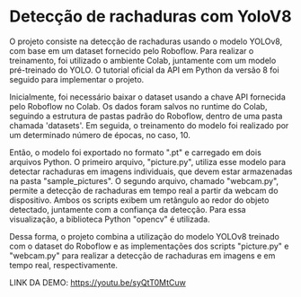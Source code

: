 # Detecção de rachaduras com YoloV8

O projeto consiste na detecção de rachaduras usando o modelo YOLOv8, com base em um dataset fornecido pelo Roboflow. Para realizar o treinamento, foi utilizado o ambiente Colab, juntamente com um modelo pré-treinado do YOLO. O tutorial oficial da API em Python da versão 8 foi seguido para implementar o projeto.

Inicialmente, foi necessário baixar o dataset usando a chave API fornecida pelo Roboflow no Colab. Os dados foram salvos no runtime do Colab, seguindo a estrutura de pastas padrão do Roboflow, dentro de uma pasta chamada 'datasets'. Em seguida, o treinamento do modelo foi realizado por um determinado número de épocas, no caso, 10.

Então, o modelo foi exportado no formato ".pt" e carregado em dois arquivos Python. O primeiro arquivo, "picture.py", utiliza esse modelo para detectar rachaduras em imagens individuais, que devem estar armazenadas na pasta "sample_pictures". O segundo arquivo, chamado "webcam.py", permite a detecção de rachaduras em tempo real a partir da webcam do dispositivo. Ambos os scripts exibem um retângulo ao redor do objeto detectado, juntamente com a confiança da detecção. Para essa visualização, a biblioteca Python "opencv" é utilizada.

Dessa forma, o projeto combina a utilização do modelo YOLOv8 treinado com o dataset do Roboflow e as implementações dos scripts "picture.py" e "webcam.py" para realizar a detecção de rachaduras em imagens e em tempo real, respectivamente.

LINK DA DEMO: https://youtu.be/syQtT0MtCuw